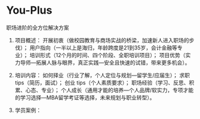 # You-Plus

职场进阶的全方位解决方案

1. 项目概述：
开展初衷（做校园教育与商场实战的桥梁，加速新人进入职场的步伐）；
用户指向（一半以上是海归，年龄跨度是21到35岁，会计金融等专业）；
培训形式（12个月的时间、四个阶段、全职培训项目）；
项目优势（实力导师—拓展人脉与眼界，真正实践—安全且快速的试错，带来更多机会）。

2. 培训内容：
如何择业（行业了解，个人定位与规划—留学生/应届生）；
求职 tips（简历，面试）；
创业 tips（个人素质要求）；
职场经验（学习、反思、积累、心态、专业）；
个人成长（通用才能的培养—个人品牌/软实力，专项才能的学习选择—MBA留学考证等选择，未来规划与职业转型）。

3. 学员案例：
